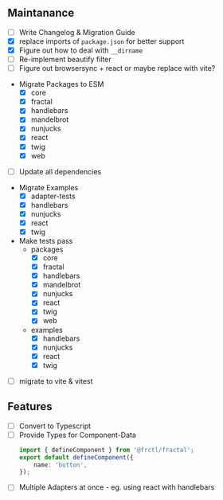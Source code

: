 ## Maintanance

-   [ ] Write Changelog & Migration Guide
-   [x] replace imports of `package.json` for better support
-   [x] Figure out how to deal with `__dirname`
-   [ ] Re-implement beautify filter
-   [ ] Figure out browsersync + react or maybe replace with vite?
-   Migrate Packages to ESM
    -   [x] core
    -   [x] fractal
    -   [x] handlebars
    -   [x] mandelbrot
    -   [x] nunjucks
    -   [x] react
    -   [x] twig
    -   [x] web
-   [ ] Update all dependencies
-   Migrate Examples
    -   [x] adapter-tests
    -   [x] handlebars
    -   [x] nunjucks
    -   [x] react
    -   [x] twig
-   Make tests pass
    -   packages
        -   [x] core
        -   [x] fractal
        -   [x] handlebars
        -   [x] mandelbrot
        -   [x] nunjucks
        -   [x] react
        -   [x] twig
        -   [x] web
    -   examples
        -   [x] handlebars
        -   [x] nunjucks
        -   [x] react
        -   [x] twig
-   [ ] migrate to vite & vitest

## Features

-   [ ] Convert to Typescript
-   [ ] Provide Types for Component-Data
    ```ts
    import { defineComponent } from '@frctl/fractal';
    export default defineComponent({
        name: 'button',
    });
    ```
-   [ ] Multiple Adapters at once - eg. using react with handlebars
